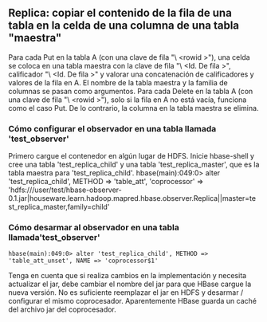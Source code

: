 Replica: copiar el contenido de la fila de una tabla en la celda de una columna de una tabla "maestra"
-----------------------------------------------------------------------------------
Para cada Put en la tabla A (con una clave de fila "\ <rowid \>"), una celda se coloca en una tabla maestra con la clave de fila "\ <Id. De fila \>", calificador "\ <Id. De fila \>" y valorar una concatenación de calificadores y valores de la fila en A. El nombre de la tabla maestra y la familia de columnas se pasan como argumentos.
Para cada Delete en la tabla A (con una clave de fila "\ <rowid \>"), solo si la fila en A no está vacía, funciona como el caso Put. De lo contrario, la columna en la tabla maestra se elimina.

### Cómo configurar el observador en una tabla llamada 'test_observer'

Primero cargue el contenedor en algún lugar de HDFS.
Inicie hbase-shell y cree una tabla 'test_replica_child' y una tabla 'test_replica_master', que es la tabla maestra para 'test_replica_child'.
    hbase(main):049:0> alter 'test_replica_child', METHOD => 'table_att', 'coprocessor' => 'hdfs:///user/test/hbase-observer-0.1.jar|houseware.learn.hadoop.mapred.hbase.observer.Replica||master=test_replica_master,family=child'

### Cómo desarmar al observador en una tabla llamada'test_observer'

    hbase(main):049:0> alter 'test_replica_child', METHOD => 'table_att_unset', NAME => 'coprocessor$1'
    
Tenga en cuenta que si realiza cambios en la implementación y necesita actualizar el jar, debe cambiar el nombre del jar para que HBase cargue la nueva versión. No es suficiente reemplazar el jar en HDFS y desarmar / configurar el mismo coprocesador. Aparentemente HBase guarda un caché del archivo jar del coprocesador.